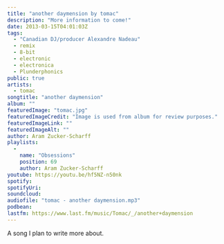 ```yaml
---
title: "another daymension by tomac"
description: "More information to come!"
date: 2013-03-15T04:01:03Z
tags:
  - "Canadian DJ/producer Alexandre Nadeau"
  - remix
  - 8-bit
  - electronic
  - electronica
  - Plunderphonics
public: true
artists:
  - tomac
songtitle: "another daymension"
album: ""
featuredImage: "tomac.jpg"
featuredImageCredit: "Image is used from album for review purposes."
featuredImageLink: ""
featuredImageAlt: ""
author: Aram Zucker-Scharff
playlists:
  -
    name: "Obsessions"
    position: 69
    author: Aram Zucker-Scharff
youtube: https://youtu.be/hf5NZ-n50nk
spotify: 
spotifyUri: 
soundcloud:
audiofile: "tomac - another daymension.mp3"
podbean:
lastfm: https://www.last.fm/music/Tomac/_/another+daymension
---
```


A song I plan to write more about.
		